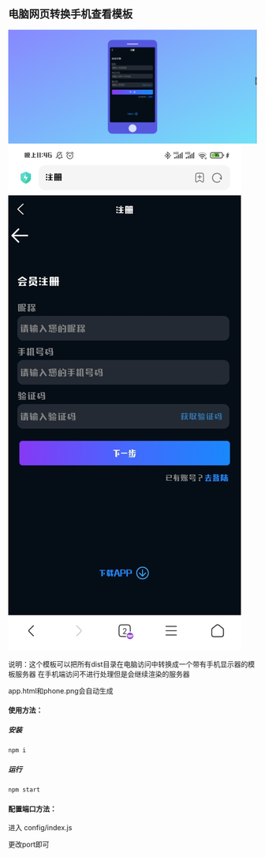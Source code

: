 ## 电脑网页转换手机查看模板

![电脑效果图](./other/README/render.png)
![手机效果图](./other/README/render-phone.png)

说明：这个模板可以把所有dist目录在电脑访问中转换成一个带有手机显示器的模板服务器
在手机端访问不进行处理但是会继续渲染的服务器

app.html和phone.png会自动生成

#### 使用方法：
##### 安装
```bash
npm i
```
##### 运行
```bash
npm start
```

#### 配置端口方法：

进入 config/index.js

更改port即可